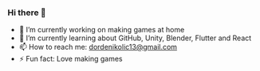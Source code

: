 ### Hi there 👋

- 🔭 I’m currently working on making games at home
- 🌱 I’m currently learning about GitHub, Unity, Blender, Flutter and React
- 📫 How to reach me: dordenikolic13@gmail.com
- ⚡ Fun fact: Love making games
